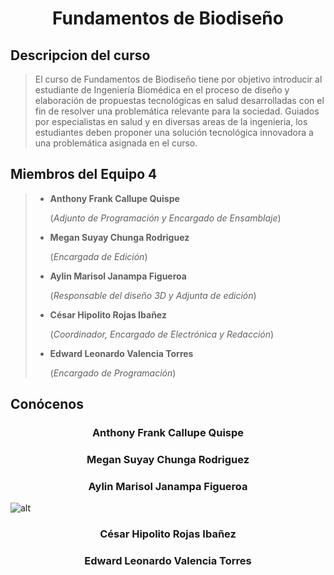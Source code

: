 # <p align="center"> Fundamentos de Biodiseño </p>

## Descripcion del curso

> El curso de Fundamentos de Biodiseño tiene por objetivo introducir al estudiante de Ingeniería Biomédica en el proceso de diseño y elaboración de propuestas tecnológicas en salud desarrolladas con el fin de resolver una problemática relevante para la sociedad. Guiados por especialistas en salud y en diversas areas de la ingenieria, los estudiantes deben proponer una solución tecnológica innovadora a una problemática asignada en el curso.
 
## Miembros del Equipo 4

> * **Anthony Frank Callupe Quispe**
>
>   (_Adjunto de Programación y Encargado de Ensamblaje_)
>   
> * **Megan Suyay Chunga Rodriguez**
>
>   (_Encargada de Edición_)
>   
> * **Aylin Marisol Janampa Figueroa**
>
>   (_Responsable del diseño 3D y Adjunta de edición_)
>   
> * **César Hipolito Rojas Ibañez**
>
>   (_Coordinador, Encargado de Electrónica y Redacción_)
>   
> * **Edward Leonardo Valencia Torres**
>
>   (_Encargado de Programación_)
>
## Conócenos
### <p align="center"> Anthony Frank Callupe Quispe </p>
### <p align="center"> Megan Suyay Chunga Rodriguez </p>
### <p align="center"> Aylin Marisol Janampa Figueroa </p>
![alt](https://drive.google.com/file/d/1kNk7mji8ax0VLDTo88tnd9Yx7wFN5COu/view?usp=drive_link "title")
### <p align="center"> César Hipolito Rojas Ibañez </p>
### <p align="center"> Edward Leonardo Valencia Torres </p>
